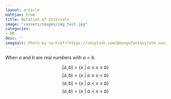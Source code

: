```yaml
---
layout: article
mathjax: true
title: Notation of Intervals
image: "/assets/images/img_test.jpg"
categories:
- DM
desc: '' 
imagealt: Photo by <a href="https://unsplash.com/@mangofantasy?utm_source=unsplash&utm_medium=referral&utm_content=creditCopyText">Tim Johnson</a> on <a href="https://unsplash.com/s/photos/logic?utm_source=unsplash&utm_medium=referral&utm_content=creditCopyText">Unsplash</a>
---
```


When $a$ and $b$ are real numbers with $a<b$.

$$[a, b] = \{ x\ |\ a \le x \le b \}$$
$$[a, b) = \{ x\ |\ a \le x < b \}$$
$$(a, b] = \{ x\ |\ a < x \le b \}$$
$$(a, b) = \{ x\ |\ a < x < b \}$$